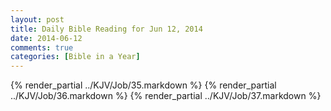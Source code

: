 ```yaml
---
layout: post
title: Daily Bible Reading for Jun 12, 2014
date: 2014-06-12
comments: true
categories: [Bible in a Year]
---
```

{% render_partial ../KJV/Job/35.markdown %}
{% render_partial ../KJV/Job/36.markdown %}
{% render_partial ../KJV/Job/37.markdown %}

